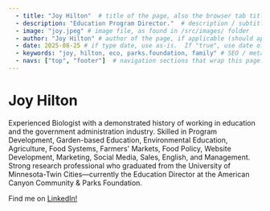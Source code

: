 ```yaml
--- 
  - title: "Joy Hilton"  # title of the page, also the browser tab title
  - description: "Education Program Director."  # description / subtitle
  - image: "joy.jpeg" # image file, as found in /src/images/ folder
  - author: "Joy Hilton" # author of the page, if applicable (should appear in footer)
  - date: 2025-08-25 # if type date, use as-is.  If "true", use date of last sitegen.py generation.
  - keywords: "joy, hilton, eco, parks.foundation, family" # SEO / metadata keywords
  - navs: ["top", "footer"]  # navigation sections that wrap this page. Template for each should be included in /src/templates/navs/[nav].jinja
---
```


Joy Hilton
===

Experienced Biologist with a demonstrated history of working in education and the government administration industry. Skilled in Program Development, Garden-based Education, Environmental Education, Agriculture, Food Systems, Farmers' Markets, Food Policy, Website Development, Marketing, Social Media, Sales, English, and Management. Strong research professional who graduated from the University of Minnesota-Twin Cities—currently the Education Director at the American Canyon Community & Parks Foundation.

Find me on [LinkedIn!](https://www.linkedin.com/in/joy-hilton-a755448a/)